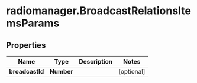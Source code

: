 # radiomanager.BroadcastRelationsItemsParams

## Properties

Name | Type | Description | Notes
------------ | ------------- | ------------- | -------------
**broadcastId** | **Number** |  | [optional] 


